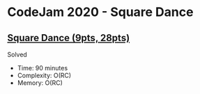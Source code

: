 # CodeJam 2020 - Square Dance

## [Square Dance (9pts, 28pts)](https://codingcompetitions.withgoogle.com/codejam/round/000000000019fd74/00000000002b1355)

Solved

* Time: 90 minutes
* Complexity: O(RC)
* Memory: O(RC)
